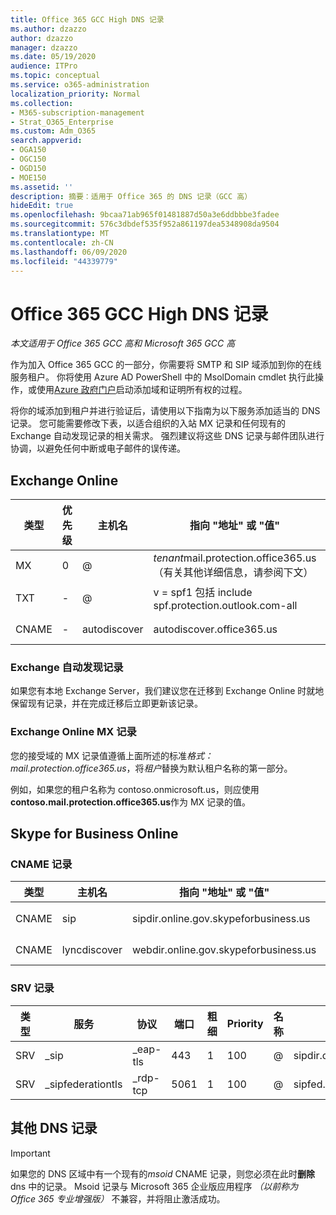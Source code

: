 ```yaml
---
title: Office 365 GCC High DNS 记录
ms.author: dzazzo
author: dzazzo
manager: dzazzo
ms.date: 05/19/2020
audience: ITPro
ms.topic: conceptual
ms.service: o365-administration
localization_priority: Normal
ms.collection:
- M365-subscription-management
- Strat_O365_Enterprise
ms.custom: Adm_O365
search.appverid:
- OGA150
- OGC150
- OGD150
- MOE150
ms.assetid: ''
description: 摘要：适用于 Office 365 的 DNS 记录（GCC 高）
hideEdit: true
ms.openlocfilehash: 9bcaa71ab965f01481887d50a3e6ddbbbe3fadee
ms.sourcegitcommit: 576c3dbdef535f952a861197dea5348908da9504
ms.translationtype: MT
ms.contentlocale: zh-CN
ms.lasthandoff: 06/09/2020
ms.locfileid: "44339779"
---
```

# <a name="dns-records-for-office-365-gcc-high"></a>Office 365 GCC High DNS 记录

*本文适用于 Office 365 GCC 高和 Microsoft 365 GCC 高*

作为加入 Office 365 GCC 的一部分，你需要将 SMTP 和 SIP 域添加到你的在线服务租户。  你将使用 Azure AD PowerShell 中的 MsolDomain cmdlet 执行此操作，或使用[Azure 政府门户](https://portal.azure.us)启动添加域和证明所有权的过程。

将你的域添加到租户并进行验证后，请使用以下指南为以下服务添加适当的 DNS 记录。  您可能需要修改下表，以适合组织的入站 MX 记录和任何现有的 Exchange 自动发现记录的相关需求。  强烈建议将这些 DNS 记录与邮件团队进行协调，以避免任何中断或电子邮件的误传递。

## <a name="exchange-online"></a>Exchange Online

| 类型 | 优先级 | 主机名 | 指向 "地址" 或 "值" | TTL |
| --- | --- | --- | --- | --- |
| MX | 0 | @ | *tenant*mail.protection.office365.us （有关其他详细信息，请参阅下文） | 1 Hour |
| TXT | - | @ | v = spf1 包括 include spf.protection.outlook.com-all | 1 小时 |
| CNAME | - | autodiscover | autodiscover.office365.us | 1 Hour |

### <a name="exchange-autodiscover-record"></a>Exchange 自动发现记录

如果您有本地 Exchange Server，我们建议您在迁移到 Exchange Online 时就地保留现有记录，并在完成迁移后立即更新该记录。 

### <a name="exchange-online-mx-record"></a>Exchange Online MX 记录

您的接受域的 MX 记录值遵循上面所述的标准*格式： mail.protection.office365.us*，将*租户*替换为默认租户名称的第一部分。

例如，如果您的租户名称为 contoso.onmicrosoft.us，则应使用**contoso.mail.protection.office365.us**作为 MX 记录的值。

## <a name="skype-for-business-online"></a>Skype for Business Online

### <a name="cname-records"></a>CNAME 记录

| 类型 | 主机名 | 指向 "地址" 或 "值" | TTL |
| --- | --- | --- | --- |
| CNAME | sip | sipdir.online.gov.skypeforbusiness.us | 1 小时 |
| CNAME | lyncdiscover | webdir.online.gov.skypeforbusiness.us | 1 Hour |

### <a name="srv-records"></a>SRV 记录

| 类型 | 服务 | 协议 | 端口 | 粗细 | Priority | 名称 | Target | TTL |
| --- | --- | --- | --- | --- | --- | --- | --- | --- |
| SRV | \_sip | \_eap-tls | 443 | 1  | 100 | @ | sipdir.online.gov.skypeforbusiness.us | 1 Hour |
| SRV | \_sipfederationtls | \_rdp-tcp | 5061 | 1  | 100 | @ | sipfed.online.gov.skypeforbusiness.us | 1 Hour |

## <a name="additional-dns-records"></a>其他 DNS 记录

> [!IMPORTANT]
> 如果您的 DNS 区域中有一个现有的*msoid* CNAME 记录，则您必须在此时**删除**dns 中的记录。  Msoid 记录与 Microsoft 365 企业版应用程序 *（以前称为 Office 365 专业增强版）* 不兼容，并将阻止激活成功。
